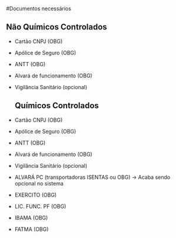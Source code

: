 #Documentos necessários

## Não Químicos Controlados
- Cartão CNPJ (OBG)
- Apólice de Seguro (OBG)
- ANTT (OBG)
- Alvará de funcionamento (OBG)
- Vigilância Sanitário (opcional)

  ## Químicos Controlados
- Cartão CNPJ (OBG)
- Apólice de Seguro (OBG)
- ANTT (OBG)
- Alvará de funcionamento (OBG)
- Vigilância Sanitário (opcional)
- ALVARÁ PC (transportadoras ISENTAS ou OBG) -> Acaba sendo opcional no sistema
- EXERCITO	(OBG)
- LIC. FUNC. PF	(OBG)
- IBAMA (OBG)
- FATMA (OBG)
